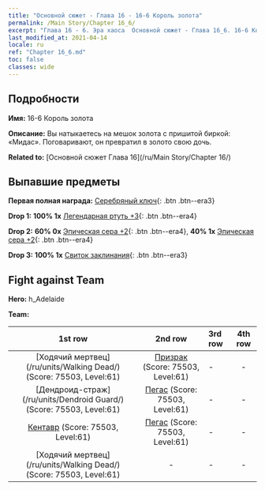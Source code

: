 ```yaml
---
title: "Основной сюжет - Глава 16 - 16-6 Король золота"
permalink: /Main Story/Chapter 16_6/
excerpt: "Глава 16 - 6. Эра хаоса  Основной сюжет - Глава 16_6. 16-6 Король золота"
last_modified_at: 2021-04-14
locale: ru
ref: "Chapter 16_6.md"
toc: false
classes: wide
---
```


## Подробности

 **Имя:** 16-6 Король золота

 **Описание:** Вы натыкаетесь на мешок золота с пришитой биркой: «Мидас». Поговаривают, он превратил в золото свою дочь.

 **Related to:** [Основной сюжет Глава 16](/ru/Main Story/Chapter 16/)

## Выпавшие предметы

 **Первая полная награда:** [Серебряный ключ](/ru/Items/con_693/){: .btn .btn--era3}

 **Drop 1:** **100% 1x** [Легендарная ртуть +3](/ru/Items/mat_56/){: .btn .btn--era4}

 **Drop 2:** **60% 0x** [Эпическая сера +2](/ru/Items/mat_50/){: .btn .btn--era4}, **40% 1x** [Эпическая сера +2](/ru/Items/mat_50/){: .btn .btn--era4}

 **Drop 3:** **100% 1x** [Свиток заклинания](/ru/Items/con_694/){: .btn .btn--era3}


## Fight against Team
 **Hero:** h_Adelaide

 **Team:**


  | 1st row | 2nd row | 3rd row | 4th row |
  |:----:|:----:|:----|:----:|
  | [Ходячий мертвец](/ru/units/Walking Dead/) (Score: 75503, Level:61)  | [Призрак](/ru/units/Wight/) (Score: 75503, Level:61)  | - | - |
  | [Дендроид-страж](/ru/units/Dendroid Guard/) (Score: 75503, Level:61)  | [Пегас](/ru/units/Pegasus/) (Score: 75503, Level:61)  | - | - |
  | [Кентавр](/ru/units/Centaur/) (Score: 75503, Level:61)  | [Пегас](/ru/units/Pegasus/) (Score: 75503, Level:61)  | - | - |
  | [Ходячий мертвец](/ru/units/Walking Dead/) (Score: 75503, Level:61)  | - | - | - |


